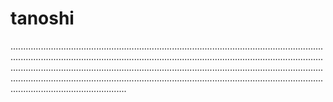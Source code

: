 # tanoshi
..............................................................................................................................................................................................................................................................................................................................................................................................................................................................................................................................................................